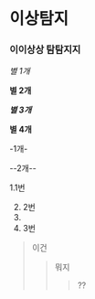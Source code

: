 # 이상탐지
### 이이상상 탐탐지지

*별 1개*

**별 2개**

***별 3개***

****별 4개****

-1개-

--2개--

1.1번

2. 2번
3. 
4.  3번

> 이건
> > 뭐지
> > > ??
